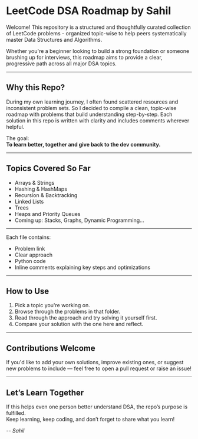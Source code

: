 #  LeetCode DSA Roadmap by Sahil

Welcome! This repository is a structured and thoughtfully curated collection of LeetCode problems - organized topic-wise to help peers systematically master Data Structures and Algorithms.

Whether you're a beginner looking to build a strong foundation or someone brushing up for interviews, this roadmap aims to provide a clear, progressive path across all major DSA topics.

---

##  Why this Repo?

During my own learning journey, I often found scattered resources and inconsistent problem sets. So I decided to compile a clean, topic-wise roadmap with problems that build understanding step-by-step. Each solution in this repo is written with clarity and includes comments wherever helpful.

The goal:  
**To learn better, together and give back to the dev community.**

---

##  Topics Covered So Far

-  Arrays & Strings  
-  Hashing & HashMaps  
-  Recursion & Backtracking  
-  Linked Lists
-  Trees
-  Heaps and Priority Queues 
-  Coming up: Stacks, Graphs, Dynamic Programming...

---


Each file contains:
- Problem link
- Clear approach
- Python code
- Inline comments explaining key steps and optimizations

---

##  How to Use

1. Pick a topic you're working on.
2. Browse through the problems in that folder.
3. Read through the approach and try solving it yourself first.
4. Compare your solution with the one here and reflect.

---

##  Contributions Welcome

If you'd like to add your own solutions, improve existing ones, or suggest new problems to include — feel free to open a pull request or raise an issue!

---

##  Let’s Learn Together

If this helps even one person better understand DSA, the repo’s purpose is fulfilled.  
Keep learning, keep coding, and don’t forget to share what you learn! 

-- *Sahil*


